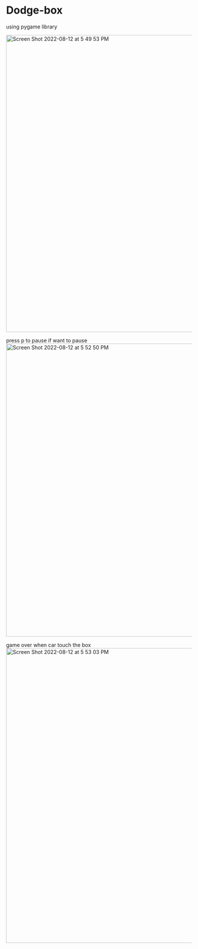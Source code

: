 # Dodge-box

using pygame library

<img width="804" alt="Screen Shot 2022-08-12 at 5 49 53 PM" src="https://user-images.githubusercontent.com/87909834/184449353-4a5ce254-0329-409c-9270-1cf0774a206a.png">

press p to pause if want to pause
<img width="793" alt="Screen Shot 2022-08-12 at 5 52 50 PM" src="https://user-images.githubusercontent.com/87909834/184449584-4e8e4f65-eb20-435e-a982-509748343723.png">

game over when car touch the box
<img width="798" alt="Screen Shot 2022-08-12 at 5 53 03 PM" src="https://user-images.githubusercontent.com/87909834/184449632-c0a3183c-88b0-4406-82be-62661482ef74.png">
